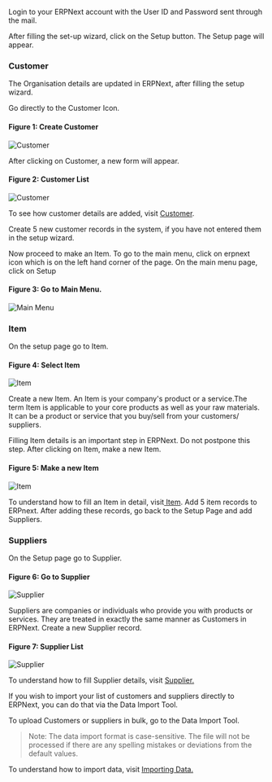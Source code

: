 Login to your ERPNext account with the User ID and Password sent through the
mail.

After filling the set-up wizard, click on the Setup button. The Setup page will appear.


### Customer

The Organisation details are updated in ERPNext, after filling the setup wizard.

Go directly to the Customer Icon.

#### Figure 1: Create Customer

![Customer](assets/frappe_io/images/erpnext/firstdaysetup-customer.png)  

After clicking on Customer, a new form will appear.  

#### Figure 2: Customer List

![Customer](assets/frappe_io/images/erpnext/firstdaysetup-customer-1.png)

To see how customer details are added, visit [Customer](/apps/erpnext/user-guide/selling/customer-master).

Create 5 new customer records in the system, if you have not entered them in the setup wizard. 

Now proceed to make an Item. To go to the main menu, click on erpnext icon
which is on the left hand corner of the page. On the main menu page, click on
Setup

#### Figure 3: Go to Main Menu.

![Main Menu](assets/frappe_io/images/erpnext/firstdaysetup-main-menu.png)

  
### Item

On the setup page go to Item.

#### Figure 4: Select Item

![Item](assets/frappe_io/images/erpnext/firstdaysetup-item.png)

Create a new Item. An Item is your company's product or a service.The term
Item is applicable to your core products as well as your raw materials. It can
be a product or service that you buy/sell from your customers/ suppliers.

Filling Item details is an important step in ERPNext. Do not postpone this
step. After clicking on Item, make a new Item.

#### Figure 5: Make a new Item

![Item](assets/frappe_io/images/erpnext/firstdaysetup-item-1.png)

To understand how to fill an Item in detail, visit[ Item](/apps/erpnext/user-guide/stock-inventory/item-master). Add 5 item records to ERPnext. After adding these records, go back to the Setup Page and add Suppliers.

  
### Suppliers

On the Setup page go to Supplier.

#### Figure 6: Go to Supplier

![Supplier](assets/frappe_io/images/erpnext/firstdaysetup-supplier.png)  

Suppliers are companies or individuals who provide you with products or
services. They are treated in exactly the same manner as Customers in ERPNext.
Create a new Supplier record.

#### Figure 7: Supplier List

![Supplier](assets/frappe_io/images/erpnext/firstdaysetup-supplier-1.png)

To understand how to fill Supplier details, visit [Supplier.](/apps/erpnext/user-guide/buying/supplier-master)

If you wish to import your list of customers and suppliers directly to
ERPNext, you can do that via the Data Import Tool.

To upload Customers or suppliers in bulk, go to the Data Import Tool.

> Note: The data import format is case-sensitive. The file will not be
processed if there are any spelling mistakes or deviations from the default
values.

To understand how to import data, visit [Importing Data.](/apps/erpnext/user-guide/setting-up/data-import-tool)

